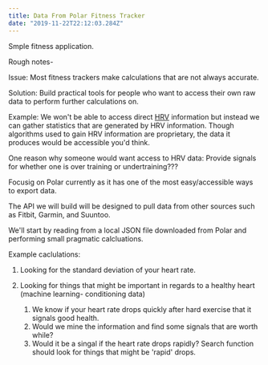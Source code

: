 ```yaml
---
title: Data From Polar Fitness Tracker
date: "2019-11-22T22:12:03.284Z"
---
```


Smple fitness application.

Rough notes-

Issue:
Most fitness trackers make calculations that are not always accurate.

Solution:
Build practical tools for people who want to access their own raw data to perform further calculations on.

Example:
We won't be able to access direct [HRV](https://en.wikipedia.org/wiki/Heart_rate_variability) information but instead we can gather statistics that are generated by HRV information. Though algorithms used to gain HRV information are proprietary, the data it produces would be accessible you'd think.

One reason why someone would want access to HRV data:
Provide signals for whether one is over training or undertraining???

Focusig on Polar currently as it has one of the most easy/accessible ways to export data.

The API we will build will be designed to pull data from other sources such as Fitbit, Garmin, and Suuntoo.

We'll start by reading from a local JSON file downloaded from Polar and performing small pragmatic calcluations.

Example caclulations:

1. Looking for the standard deviation of your heart rate.

2. Looking for things that might be important in regards to a healthy heart (machine learning- conditioning data)
   1. We know if your heart rate drops quickly after hard exercise that it signals good health.
   2. Would we mine the information and find some signals that are worth while?
   3. Would it be a singal if the heart rate drops rapidly?
      Search function should look for things that might be 'rapid' drops.
